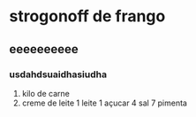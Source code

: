 # strogonoff de frango
## eeeeeeeeee
### usdahdsuaidhasiudha

1. kilo de carne
2. creme de leite
1 leite
1 açucar
4 sal
7 pimenta